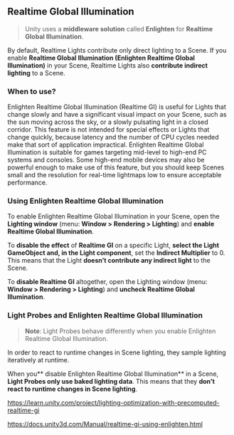 ## Realtime Global Illumination
> Unity uses a **middleware solution** called **Enlighten** for **Realtime Global Illumination**.

By default, Realtime Lights contribute only direct lighting to a Scene. If you enable **Realtime Global Illumination (Enlighten Realtime Global Illumination)** in your Scene, Realtime Lights also **contribute indirect lighting** to a Scene.


### When to use?

Enlighten Realtime Global Illumination (Realtime GI) is useful for Lights that change slowly and have a significant visual impact on your Scene, such as the sun moving across the sky, or a slowly pulsating light in a closed corridor. This feature is not intended for special effects or Lights that change quickly, because latency and the number of CPU cycles needed make that sort of application impractical. Enlighten Realtime Global Illumination
 is suitable for games targeting mid-level to high-end PC systems and consoles. Some high-end mobile devices may also be powerful enough to make use of this feature, but you should keep Scenes small and the resolution for real-time lightmaps low to ensure acceptable performance.
 
 
 ### Using Enlighten Realtime Global Illumination
 To enable Enlighten Realtime Global Illumination in your Scene, open the **Lighting window** (menu: **Window > Rendering > Lighting**) and **enable Realtime Global Illumination**.
 
To **disable the effect** of **Realtime GI** on a specific Light, **select the Light GameObject
 and, in the Light component**, set the **Indirect Multiplier** to 0. This means that the Light **doesn’t contribute any indirect light** to the Scene.
 
To **disable Realtime GI** altogether, open the Lighting window (menu: **Window > Rendering > Lighting**) and **uncheck Realtime Global Illumination**.
 
 
### Light Probes and Enlighten Realtime Global Illumination
> **Note**: Light Probes
 behave differently when you enable Enlighten Realtime Global Illumination.
 
 In order to react to runtime changes in Scene lighting, they sample lighting iteratively at runtime.

When you** disable Enlighten Realtime Global Illumination** in a Scene, **Light Probes only use baked lighting data**. This means that they **don’t react to runtime changes in Scene lighting**.

 
https://learn.unity.com/project/lighting-optimization-with-precomputed-realtime-gi

https://docs.unity3d.com/Manual/realtime-gi-using-enlighten.html


